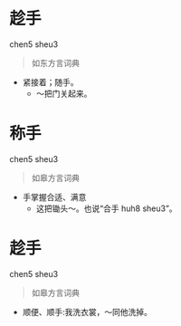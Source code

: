 # 趁手
chen5 sheu3
> 如东方言词典
- 紧接着；随手。
  - ～把门关起来。

# 称手
chen5 sheu3
> 如皋方言词典
- 手掌握合适、满意
  - 这把锄头～。也说“合手 huh8 sheu3”。

# 趁手
chen5 sheu3
> 如皋方言词典
- 顺便、顺手:我洗衣裳，～同他洗掉。
